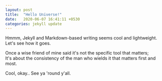 ```yaml
---
layout: post
title:  "Hello Universe!"
date:   2020-06-07 16:41:11 +0530
categories: jekyll update
---
```


Hmmm, Jekyll and Markdown-based writing seems cool and lightweight.  
Let's see how it goes.

Once a wise friend of mine said it's not the specific tool that matters;  
It's about the consistency of the man who wields it that matters first and most.

Cool, okay.. See ya 'round y'all.
